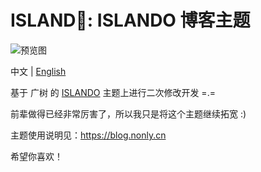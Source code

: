 ﻿ISLAND🌸: ISLANDO 博客主题
===

![预览图](https://images.gitee.com/uploads/images/2018/0711/184308_577173c1_1258290.jpeg "ISLAND_SAMPLE.jpg")

中文 | [English](README-en.md)

基于 广树 的 [ISLANDO](https://www.wikimoe.com/?post=164) 主题上进行二次修改开发 =.=

前辈做得已经非常厉害了，所以我只是将这个主题继续拓宽 :)

主题使用说明见：<https://blog.nonly.cn>

希望你喜欢！
